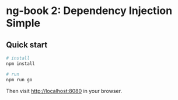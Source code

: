 # ng-book 2: Dependency Injection Simple

## Quick start

```bash
# install 
npm install

# run
npm run go
```

Then visit [http://localhost:8080](http://localhost:8080) in your browser. 

